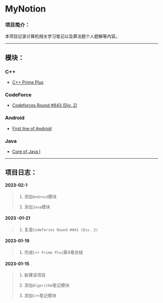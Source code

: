 # MyNotion
### 项目简介：
本项目记录计算机相关学习笔记以及算法题个人题解等内容。

---

## 模块：

### C++

* [C++ Prime Plus](https://github.com/TiredAce/MyNotion/tree/master/C%2B%2B%E7%AC%94%E8%AE%B0/C%2B%2B%20Prime%20Plus)

### CodeForce

* [Codeforces Round #843 (Div. 2)](https://github.com/TiredAce/MyNotion/blob/master/Algorithm%E7%AC%94%E8%AE%B0/codeforces/Codeforces%20Round%20%23843%20(Div.%202)/Codeforces%20Round%20%23843%20(Div.%202).md)

### Android

* [First line of Android](https://github.com/TiredAce/MyNotion/tree/master/Android/%E7%AC%AC%E4%B8%80%E8%A1%8C%E4%BB%A3%E7%A0%81Android/%E7%AC%AC%E4%B8%80%E8%A1%8C%E4%BB%A3%E7%A0%81Android)

### Java

* [Core of Java I]()

---

## 项目日志：

#### 2023-02-1

> 1. 添加`Android`模块
>
> 2. 添加`Java`模块

#### 2023 -01-21

>1. 复盘`Codeforces Round #843 (Div. 2)`

#### 2023-01-19

>1. 完成`C++ Prime Plus`第4章总结

#### 2023-01-15

> 1. 新建该项目
>
> 2. 添加`Algorithm`笔记模块
>
> 3. 添加`C++`笔记模块

